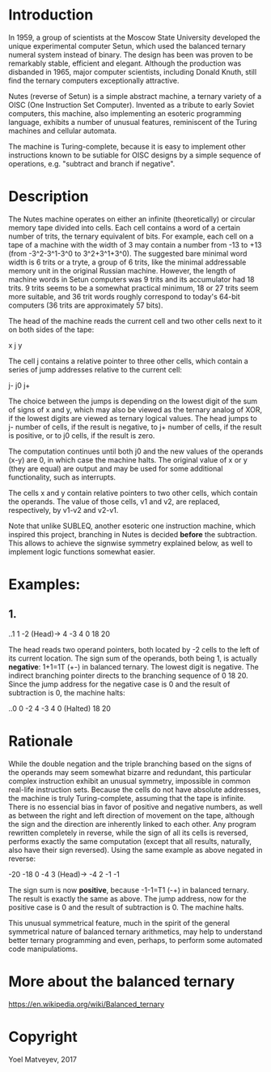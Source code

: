# Introduction

In 1959, a group of scientists at the Moscow State University developed the unique experimental computer Setun, which used the balanced ternary numeral system instead of binary. The design has been was proven to be remarkably stable, efficient and elegant. Although the production was disbanded in 1965, major computer scientists, including Donald Knuth, still find the ternary computers exceptionally attractive.

Nutes (reverse of Setun) is a simple abstract machine, a ternary variety of a OISC (One Instruction Set Computer). Invented as a tribute to early Soviet computers,  this machine, also implementing an esoteric programming language, exhibits a number of unusual features, reminiscent of the Turing machines and cellular automata.

The machine is Turing-complete, because it is easy to implement other instructions known to be sutiable for OISC designs by a simple sequence of operations, e.g. "subtract and branch if negative".

# Description

The Nutes machine operates on either an infinite (theoretically) or circular memory tape divided into cells. Each cell contains a word of a certain number of trits, the ternary equivalent of bits. For example, each cell on a tape of a machine with the width of 3 may contain a number from -13 to +13 (from -3^2-3^1-3^0 to 3^2+3^1+3^0). The suggested bare minimal word width is 6 trits or a tryte, a group of 6 trits, like the minimal addressable memory unit in the original Russian machine. However, the length of machine words in Setun computers was 9 trits and its accumulator had 18 trits. 9 trits seems to be a somewhat practical minimum, 18 or 27 trits seem more suitable, and 36 trit words roughly correspond to today's 64-bit computers (36 trits are approximately 57 bits). 

The head of the machine reads the current cell and two other cells next to it on both sides of the tape:

x j y

The cell j contains a relative pointer to three other cells, which contain a series of jump addresses relative to the current cell:

j- j0 j+

The choice between the jumps is depending on the lowest digit of the sum of signs of x and y, which may also be viewed as the ternary analog of XOR, if the lowest digits are viewed as ternary logical values. The head jumps to j- number of cells, if the result is negative, to j+ number of cells, if the result is positive, or to j0 cells, if the result is zero. 

The computation continues until both j0 and the new values of the operands (x-y) are 0, in which case the machine halts. The original value of x or y (they are equal) are output and may be used for some additional functionality, such as interrupts.

The cells x and y contain relative pointers to two other cells, which contain the operands. The value of those cells, v1 and v2, are replaced, respectively, by v1-v2 and v2-v1. 

Note that unlike SUBLEQ, another esoteric one instruction machine, which inspired this project, branching in Nutes is decided **before** the subtraction. This allows to achieve the signwise symmetry explained below, as well to implement logic functions somewhat easier.

# Examples:

## 1. 

..1 1 -2 (Head)-> 4 -3 4 0 18 20

The head reads two operand pointers, both located by -2 cells to the left of its current location. The sign sum of the operands, both being 1, is actually **negative**: 1+1=1T (+-) in balanced ternary. The lowest digit is negative. The indirect branching pointer directs to the branching sequence of 0 18 20. Since the jump address for the negative case is 0 and the result of subtraction is 0, the machine halts:

..0 0 -2 4 -3 4 0 (Halted) 18 20

# Rationale

While the double negation and the triple branching based on the signs of the operands  may seem somewhat bizarre and redundant, this particular complex instruction exhibit an unusual symmetry, impossible in common real-life instruction sets. Because the cells do not have absolute addresses, the machine is truly Turing-complete, assuming that the tape is infinite. There is no essencial bias in favor of positive and negative numbers, as well as between the right and left direction of movement on the tape, although the sign and the direction are inherently linked to each other. Any program rewritten completely in reverse, while the sign of all its cells is reversed, performs exactly the same computation (except that all results, naturally, also have their sign reversed). Using the same example as above negated in reverse:

-20 -18 0 -4 3 (Head)-> -4 2 -1 -1

The sign sum is now **positive**, because -1-1=T1 (-+) in balanced ternary. The result is exactly the same as above. The jump address, now for the positive case is 0 and the result of subtraction is 0. The machine halts.  

This unusual symmetrical feature, much in the spirit of the general symmetrical nature of balanced ternary arithmetics, may help to understand better ternary programming and even, perhaps, to perform some automated code manipulatioms.

# More about the balanced ternary

https://en.wikipedia.org/wiki/Balanced_ternary

# Copyright

Yoel Matveyev, 2017
